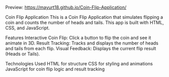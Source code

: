 Preview: https://mayurt18.github.io/Coin-Flip-Application/

Coin Flip Application
This is a Coin Flip Application that simulates flipping a coin and counts the number of heads and tails. 
This app is built with HTML, CSS, and JavaScript.

Features
Interactive Coin Flip: Click a button to flip the coin and see it animate in 3D.
Result Tracking: Tracks and displays the number of heads and tails from each flip.
Visual Feedback: Displays the current flip result (Heads or Tails).

Technologies Used
HTML for structure
CSS for styling and animations
JavaScript for coin flip logic and result tracking
